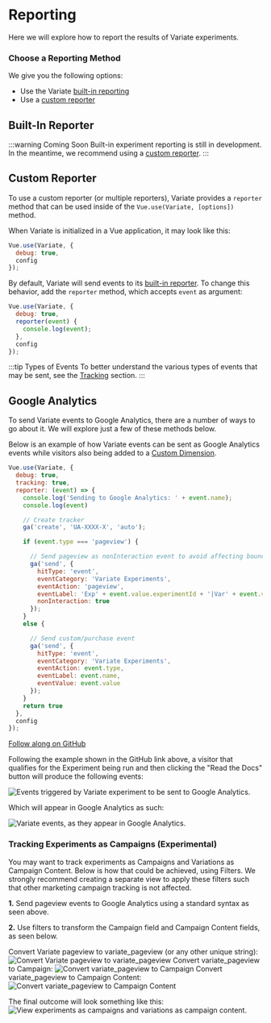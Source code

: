 # Reporting

Here we will explore how to report the results of Variate experiments.

### Choose a Reporting Method
We give you the following options: 
- Use the Variate [built-in reporting](#built-in-reporter)
- Use a [custom reporter](#custom-reporter)

## Built-In Reporter
:::warning Coming Soon
Built-in experiment reporting is still in development. In the meantime, we recommend using a [custom reporter](#custom-reporter). 
:::

## Custom Reporter
To use a custom reporter (or multiple reporters), Variate provides a `reporter` method that can be used inside of the `Vue.use(Variate, [options])` method. 

When Variate is initialized in a Vue application, it may look like this: 

```js
Vue.use(Variate, {
  debug: true,
  config
});
```

By default, Variate will send events to its [built-in reporter](#built-in-reporter). To change this behavior, add the `reporter` method, which accepts `event` as argument: 

```js
Vue.use(Variate, {
  debug: true,
  reporter(event) {
    console.log(event);
  },
  config
});
```
:::tip Types of Events
To better understand the various types of events that may be sent, see the [Tracking](tracking.html) section. 
:::

## Google Analytics
To send Variate events to Google Analytics, there are a number of ways to go about it. We will explore just a few of these methods below. 

Below is an example of how Variate events can be sent as Google Analytics events while visitors also being added to a [Custom Dimension](https://support.google.com/analytics/answer/2709828).

```js
Vue.use(Variate, {
  debug: true,
  tracking: true,
  reporter: (event) => {
    console.log('Sending to Google Analytics: ' + event.name);
    console.log(event)

    // Create tracker
    ga('create', 'UA-XXXX-X', 'auto');

    if (event.type === 'pageview') {

      // Send pageview as nonInteraction event to avoid affecting bounce rate
      ga('send', {
        hitType: 'event',
        eventCategory: 'Variate Experiments',
        eventAction: 'pageview',
        eventLabel: 'Exp' + event.value.experimentId + '|Var' + event.value.variationId,
        nonInteraction: true
      });
    }
    else {

      // Send custom/purchase event 
      ga('send', {
        hitType: 'event',
        eventCategory: 'Variate Experiments',
        eventAction: event.type,
        eventLabel: event.name,
        eventValue: event.value
      });
    }
    return true
  },
  config
});
```
[Follow along on GitHub](https://github.com/VariateApp/variate-vue-demo-saas/commit/c0e57c359acd51be22aa81fa4bda9fbcd2d15cd7)

Following the example shown in the GitHub link above, a visitor that qualifies for the Experiment being run and then clicking the "Read the Docs" button will produce the following events:

<img :src="$withBase('/variate-vue-reporting-events.png')" alt="Events triggered by Variate experiment to be sent to Google Analytics.">

Which will appear in Google Analytics as such: 

<img :src="$withBase('/variate-vue-reporting-ga-events.png')" alt="Variate events, as they appear in Google Analytics.">

### Tracking Experiments as Campaigns (Experimental)
You may want to track experiments as Campaigns and Variations as Campaign Content. Below is how that could be achieved, using Filters. We strongly recommend creating a separate view to apply these filters such that other marketing campaign tracking is not affected. 

**1.** Send pageview events to Google Analytics using a standard syntax as seen above. 

**2.** Use filters to transform the Campaign field and Campaign Content fields, as seen below. 

Convert Variate pageview to variate_pageview (or any other unique string):
<img :src="$withBase('/variate-reporting-ga-filter-1.png')" alt="Convert Variate pageview to variate_pageview">
Convert variate_pageview to Campaign:
<img :src="$withBase('/variate-reporting-ga-filter-2.png')" alt="Convert variate_pageview to Campaign">
Convert variate_pageview to Campaign Content:
<img :src="$withBase('/variate-reporting-ga-filter-3.png')" alt="Convert variate_pageview to Campaign Content">

The final outcome will look something like this: 
<img :src="$withBase('/variate-reporting-ga-campaign.png')" alt="View experiments as campaigns and variations as campaign content.">

